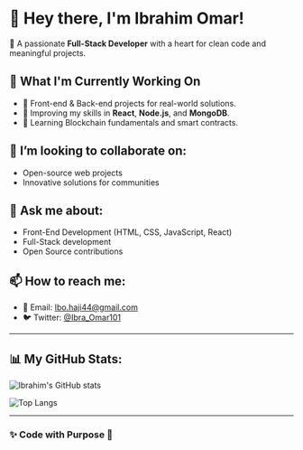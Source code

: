 # 👋 Hey there, I'm Ibrahim Omar!

🚀 A passionate **Full-Stack Developer** with a heart for clean code and meaningful projects.

## 🔭 What I'm Currently Working On
- 🌟 Front-end & Back-end projects for real-world solutions.
- 🚀 Improving my skills in **React**, **Node.js**, and **MongoDB**.
- 🎯 Learning Blockchain fundamentals and smart contracts.

## 👯 I’m looking to collaborate on:
- Open-source web projects
- Innovative solutions for communities

## 💬 Ask me about:
- Front-End Development (HTML, CSS, JavaScript, React)
- Full-Stack development
- Open Source contributions

## 📫 How to reach me:
- 📧 Email: Ibo.haji44@gmail.com
- 🐦 Twitter: [@Ibra_Omar101](https://twitter.com/Ibra_Omar101)

---

## 📊 My GitHub Stats:

![Ibrahim's GitHub stats](https://github-readme-stats.vercel.app/api?username=Ibrahim-252&show_icons=true&theme=radical)

![Top Langs](https://github-readme-stats.vercel.app/api/top-langs/?username=Ibrahim-252&layout=compact&theme=radical)

---

### ✨ Code with Purpose 🚀
